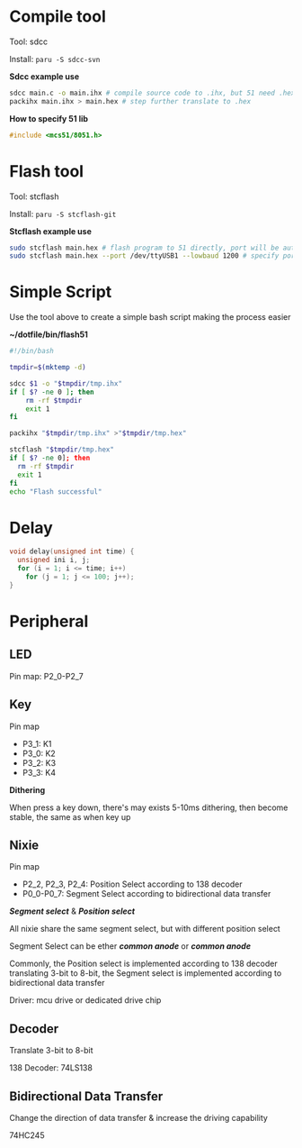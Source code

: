 # Compile tool
Tool: sdcc

Install: `paru -S sdcc-svn`

**Sdcc example use**
```bash
sdcc main.c -o main.ihx # compile source code to .ihx, but 51 need .hex to run, so we need another step to translate
packihx main.ihx > main.hex # step further translate to .hex
```

**How to specify 51 lib**
```c
#include <mcs51/8051.h>
```

# Flash tool
Tool: stcflash

Install: `paru -S stcflash-git`

**Stcflash example use**
```bash
sudo stcflash main.hex # flash program to 51 directly, port will be auto detected
sudo stcflash main.hex --port /dev/ttyUSB1 --lowbaud 1200 # specify port & baudrate manually
```
# Simple Script

Use the tool above to create a simple bash script making the process easier

**~/dotfile/bin/flash51**
```bash
#!/bin/bash

tmpdir=$(mktemp -d)

sdcc $1 -o "$tmpdir/tmp.ihx"
if [ $? -ne 0 ]; then
    rm -rf $tmpdir
    exit 1
fi

packihx "$tmpdir/tmp.ihx" >"$tmpdir/tmp.hex"

stcflash "$tmpdir/tmp.hex"
if [ $? -ne 0]; then
  rm -rf $tmpdir
  exit 1
fi
echo "Flash successful"
```

# Delay

```c
void delay(unsigned int time) {
  unsigned ini i, j;
  for (i = 1; i <= time; i++)
    for (j = 1; j <= 100; j++);
}
```

# Peripheral

## LED

Pin map: P2_0-P2_7

## Key

Pin map
- P3_1: K1
- P3_0: K2
- P3_2: K3
- P3_3: K4

**Dithering**

When press a key down, there's may exists 5-10ms dithering, then become stable, the same as when key up

## Nixie

Pin map
- P2_2, P2_3, P2_4: Position Select according to 138 decoder
- P0_0-P0_7: Segment Select according to bidirectional data transfer

***Segment select*** & ***Position select***

All nixie share the same segment select, but with different position select

Segment Select can be ether ***common anode*** or ***common anode***

Commonly, the Position select is implemented according to 138 decoder translating 3-bit to 8-bit, the Segment select is implemented according to bidirectional data transfer

Driver: mcu drive or dedicated drive chip

## Decoder

Translate 3-bit to 8-bit

138 Decoder: 74LS138

## Bidirectional Data Transfer

Change the direction of data transfer & increase the driving capability

74HC245
